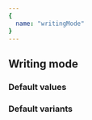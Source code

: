 ```yaml
---
{
  name: "writingMode"
}
---
```


## Writing mode

### Default values
<!-- defaults.values.start -->

<!-- defaults.values.end -->


### Default variants
<!-- defaults.variants.start -->

<!-- defaults.variants.end -->